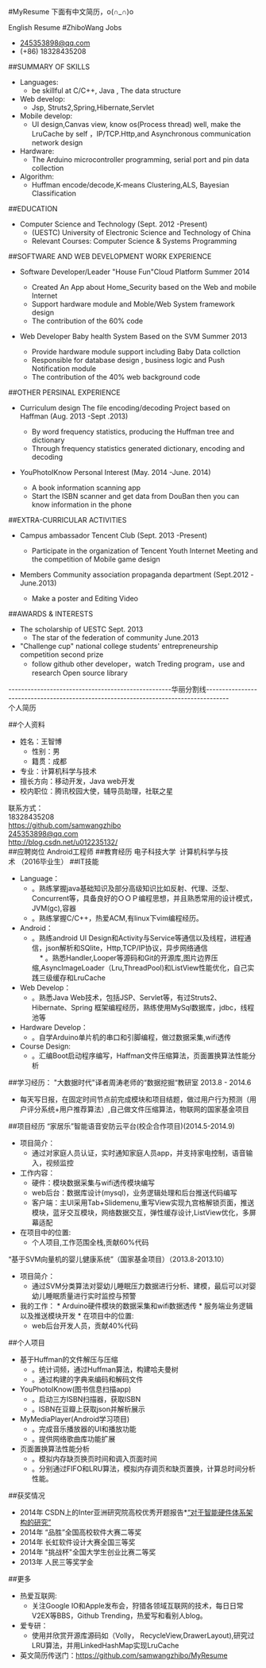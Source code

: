 #MyResume
下面有中文简历，o(∩_∩)o 

English Resume
#ZhiboWang Jobs
*  245353898@qq.com 
*  (+86) 18328435208

##SUMMARY OF SKILLS
* Languages: 
	*  be skillful at C/C++, Java , The data structure 
* Web develop:
	*  Jsp, Struts2,Spring,Hibernate,Servlet 
* Mobile develop:
	*  UI design,Canvas view, know os(Process thread) well, make the LruCache by self ，IP/TCP.Http,and Asynchronous communication network design  
* Hardware:
	*  The Arduino microcontroller programming, serial port and pin data collection 
* Algorithm:
	*  Huffman encode/decode,K-means Clustering,ALS, Bayesian Classification

##EDUCATION 
* Computer Science and Technology (Sept. 2012 -Present) 
	*  (UESTC) University of Electronic Science and Technology of China 
	*  Relevant Courses: Computer Science & Systems Programming 
 
##SOFTWARE AND WEB DEVELOPMENT WORK EXPERIENCE 

* Software Developer/Leader "House Fun"Cloud Platform Summer 2014 
	*  Created An App about Home_Security based on the Web and mobile Internet 
	*  Support hardware module and Moble/Web System framework design 
	*  The contribution of the 60% code 

* Web Developer Baby health System Based on the SVM  Summer 2013 
	*  Provide hardware module support including Baby Data collction 
	*  Responsible for database design , business logic and Push Notification module 
	*  The contribution of the 40% web background code 

##OTHER PERSINAL EXPERIENCE 

* Curriculum design The file encoding/decoding Project based on Haffman (Aug. 2013 -Sept .2013) 
	*  By word frequency statistics, producing the Huffman tree and dictionary 
	*  Through frequency statistics generated dictionary, encoding and decoding 

* YouPhotoIKnow   Personal Interest (May. 2014 -June. 2014) 
	*  A book information scanning app 
	*  Start the ISBN scanner and get data from DouBan then you can know information in the phone 


##EXTRA-CURRICULAR ACTIVITIES 
* Campus ambassador Tencent Club   (Sept. 2013 -Present) 
	*  Participate in the organization of Tencent Youth Internet Meeting and the competition of Mobile game design 

* Members Community association propaganda department   (Sept.2012 -June.2013) 
	*  Make a poster and Editing Video 

##AWARDS & INTERESTS 
* The scholarship of UESTC    Sept. 2013 
	*  The star of the federation of community     June.2013 
* "Challenge cup" national college students' entrepreneurship competition second prize 
	*  follow github other developer，watch Treding program，use and research Open source library

---------------------------------------------------华丽分割线-------------------------------------------------------------------------------------  
个人简历

##个人资料
* 姓名：王智博		
	*  性别：男
	*  籍贯：成都
* 专业：计算机科学与技术  
* 擅长方向：移动开发，Java web开发	  
* 校内职位：腾讯校园大使，辅导员助理，社联之星  

联系方式：  
18328435208  
https://github.com/samwangzhibo  
245353898@qq.com  
http://blog.csdn.net/u012235132/     
##应聘岗位
	Android工程师
##教育经历
	电子科技大学  计算机科学与技术 （2016毕业生）
##IT技能
* Language：  	
	*  。熟练掌握java基础知识及部分高级知识比如反射、代理、泛型、Concurrent等，具备良好的ＯＯＰ编程思想，并且熟悉常用的设计模式，JVM(gc),容器	 	  
	*  。熟练掌握C/C++，热爱ACM,有linux下vim编程经历。  
* Android：    
     *  。熟练android UI Design和Activity与Service等通信以及线程，进程通信，json解析和SQlite，Http,TCP/IP协议，异步网络通信  
     *  。熟悉Handler,Looper等源码和Git的开源库,图片边界压缩,AsyncImageLoader（Lru,ThreadPool)和ListView性能优化，自己实践三级缓存和LruCache  
* Web Develop：  
     *  。熟悉Java Web技术，包括JSP、Servlet等，有过Struts2、Hibernate、Spring	框架编程经历，熟练使用MySql数据库，jdbc，线程池等  
* Hardware Develop：  
     *  。自学Arduino单片机的串口和引脚编程，做过数据采集,wifi透传  
* Course Design:  
     *  。汇编Boot启动程序编写，Haffman文件压缩算法，页面置换算法性能分析

##学习经历：
"大数据时代"译者周涛老师的“数据挖掘“教研室   2013.8 - 2014.6
*  每天写日报，在固定时间节点前完成模块和项目结题，做过用户行为预测（用户评分系统+用户推荐算法）,自己做文件压缩算法，物联网的国家基金项目

##项目经历 
“家居乐”智能语音安防云平台(校企合作项目)(2014.5-2014.9)  
 * 项目简介：  
    *  通过对家庭人员认证，实时通知家庭人员app，并支持家电控制，语音输入，视频监控  
 * 工作内容：  
     *  硬件：模块数据采集与wifi透传模块编写  
     *  web后台：数据库设计(mysql)，业务逻辑处理和后台推送代码编写  
     *  客户端：主UI采用Tab+Slidemenu,重写View实现九宫格解锁页面，推送模块，蓝牙交互模块，网络数据交互，弹性缓存设计,ListView优化，多屏幕适配  
 * 在项目中的位置:   
      *  个人项目,工作范围全栈,贡献60%代码  


“基于SVM向量机的婴儿健康系统”（国家基金项目）（2013.8-2013.10）
 * 项目简介：
   *  通过SVM分类算法对婴幼儿睡眠压力数据进行分析、建模，最后可以对婴幼儿睡眠质量进行实时监控与预警
 * 我的工作：
       *  Arduino硬件模块的数据采集和wifi数据透传
       *  服务端业务逻辑以及推送模块开发
       *  在项目中的位置: 
    * web后台开发人员，贡献40%代码  

##个人项目  
* 基于Huffman的文件解压与压缩	
	*  。统计词频，通过Huffman算法，构建哈夫曼树
	*  。通过构建的字典来编码和解码文件
* YouPhotoIKnow(图书信息扫描app)	
	*  。启动三方ISBN扫描器，获取ISBN
	*  。ISBN在豆瓣上获取json并解析展示
* MyMediaPlayer(Android学习项目)	
	*  。完成音乐播放器的UI和播放功能
	*  。提供网络歌曲库功能扩展
* 页面置换算法性能分析	
	*  。模拟内存缺页换页时间和调入页面时间
 	*  。分别通过FIFO和LRU算法，模拟内存调页和缺页置换，计算总时间分析性能。

##获奖情况	
* 2014年   CSDN上的Inter亚洲研究院高校优秀开题报告*[“对于智能硬件体系架构的研究”](http://www.csdn.net/article/2014-08-01/2820897)
* 2014年   “品胜”全国高校软件大赛二等奖  
* 2014年   长虹软件设计大赛全国三等奖  
* 2014年   "挑战杯"全国大学生创业比赛二等奖  
* 2013年   人民三等奖学金

##更多  
* 热爱互联网: 
	*  关注Google IO和Apple发布会，狩猎各领域互联网的技术，每日日常V2EX等BBS，Github Trending，热爱写和看别人blog。
* 爱专研：
	*  使用并欣赏开源库源码如（Volly， RecycleView,DrawerLayout),研究过LRU算法，并用LinkedHashMap实现LruCache
* 英文简历传送门：https://github.com/samwangzhibo/MyResume
